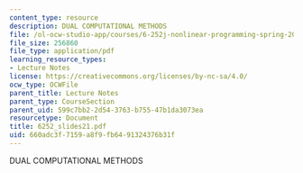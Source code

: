 ```yaml
---
content_type: resource
description: DUAL COMPUTATIONAL METHODS
file: /ol-ocw-studio-app/courses/6-252j-nonlinear-programming-spring-2003/660adc3f7159a8f9fb6491324376b31f_6252_slides21.pdf
file_size: 256860
file_type: application/pdf
learning_resource_types:
- Lecture Notes
license: https://creativecommons.org/licenses/by-nc-sa/4.0/
ocw_type: OCWFile
parent_title: Lecture Notes
parent_type: CourseSection
parent_uid: 599c7bb2-2d54-3763-b755-47b1da3073ea
resourcetype: Document
title: 6252_slides21.pdf
uid: 660adc3f-7159-a8f9-fb64-91324376b31f
---
```

DUAL COMPUTATIONAL METHODS